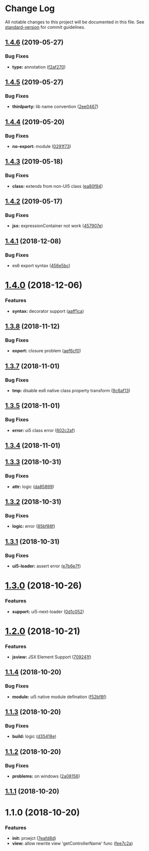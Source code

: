 # Change Log

All notable changes to this project will be documented in this file. See [standard-version](https://github.com/conventional-changelog/standard-version) for commit guidelines.

<a name="1.4.6"></a>
## [1.4.6](https://github.com/Soontao/babel-plugin-ui5-next/compare/v1.4.5...v1.4.6) (2019-05-27)


### Bug Fixes

* **type:** annotation ([f2af270](https://github.com/Soontao/babel-plugin-ui5-next/commit/f2af270))



<a name="1.4.5"></a>
## [1.4.5](https://github.com/Soontao/babel-plugin-ui5-next/compare/v1.4.4...v1.4.5) (2019-05-27)


### Bug Fixes

* **thirdparty:** lib name convention ([2ee0467](https://github.com/Soontao/babel-plugin-ui5-next/commit/2ee0467))



<a name="1.4.4"></a>
## [1.4.4](https://github.com/Soontao/babel-plugin-ui5-next/compare/v1.4.3...v1.4.4) (2019-05-20)


### Bug Fixes

* **no-export:** module ([0291f73](https://github.com/Soontao/babel-plugin-ui5-next/commit/0291f73))



<a name="1.4.3"></a>
## [1.4.3](https://github.com/Soontao/babel-plugin-ui5-next/compare/v1.4.2...v1.4.3) (2019-05-18)


### Bug Fixes

* **class:** extends from non-UI5 class ([ea80f84](https://github.com/Soontao/babel-plugin-ui5-next/commit/ea80f84))



<a name="1.4.2"></a>
## [1.4.2](https://github.com/Soontao/babel-plugin-ui5-next/compare/v1.4.1...v1.4.2) (2019-05-17)


### Bug Fixes

* **jsx:** expressionContainer not work ([457907e](https://github.com/Soontao/babel-plugin-ui5-next/commit/457907e))



<a name="1.4.1"></a>
## [1.4.1](https://github.com/Soontao/babel-plugin-ui5-next/compare/v1.4.0...v1.4.1) (2018-12-08)


### Bug Fixes

* es6 export syntax ([456e5bc](https://github.com/Soontao/babel-plugin-ui5-next/commit/456e5bc))



<a name="1.4.0"></a>
# [1.4.0](https://github.com/Soontao/babel-plugin-ui5-next/compare/v1.3.8...v1.4.0) (2018-12-06)


### Features

* **syntax:** decorator support ([aaff1ca](https://github.com/Soontao/babel-plugin-ui5-next/commit/aaff1ca))



<a name="1.3.8"></a>
## [1.3.8](https://github.com/Soontao/babel-plugin-ui5-next/compare/v1.3.7...v1.3.8) (2018-11-12)


### Bug Fixes

* **export:** closure problem ([aef6cf0](https://github.com/Soontao/babel-plugin-ui5-next/commit/aef6cf0))



<a name="1.3.7"></a>
## [1.3.7](https://github.com/Soontao/babel-plugin-ui5-next/compare/v1.3.5...v1.3.7) (2018-11-01)


### Bug Fixes

* **tmp:** disable es6 native class property transform ([9c6af13](https://github.com/Soontao/babel-plugin-ui5-next/commit/9c6af13))



<a name="1.3.5"></a>
## [1.3.5](https://github.com/Soontao/babel-plugin-ui5-next/compare/v1.3.4...v1.3.5) (2018-11-01)


### Bug Fixes

* **error:** ui5 class error ([602c2af](https://github.com/Soontao/babel-plugin-ui5-next/commit/602c2af))



<a name="1.3.4"></a>
## [1.3.4](https://github.com/Soontao/babel-plugin-ui5-next/compare/v1.3.3...v1.3.4) (2018-11-01)



<a name="1.3.3"></a>
## [1.3.3](https://github.com/Soontao/babel-plugin-ui5-next/compare/v1.3.2...v1.3.3) (2018-10-31)


### Bug Fixes

* **attr:** logic ([da85899](https://github.com/Soontao/babel-plugin-ui5-next/commit/da85899))



<a name="1.3.2"></a>
## [1.3.2](https://github.com/Soontao/babel-plugin-ui5-next/compare/v1.3.1...v1.3.2) (2018-10-31)


### Bug Fixes

* **logic:** error ([85bf88f](https://github.com/Soontao/babel-plugin-ui5-next/commit/85bf88f))



<a name="1.3.1"></a>
## [1.3.1](https://github.com/Soontao/babel-plugin-ui5-next/compare/v1.3.0...v1.3.1) (2018-10-31)


### Bug Fixes

* **ui5-loader:** assert error ([e7b6e7f](https://github.com/Soontao/babel-plugin-ui5-next/commit/e7b6e7f))



<a name="1.3.0"></a>
# [1.3.0](https://github.com/Soontao/babel-plugin-ui5-next/compare/v1.2.0...v1.3.0) (2018-10-26)


### Features

* **support:** ui5-next-loader ([0d1c052](https://github.com/Soontao/babel-plugin-ui5-next/commit/0d1c052))



<a name="1.2.0"></a>
# [1.2.0](https://github.com/Soontao/babel-plugin-ui5-next/compare/v1.1.4...v1.2.0) (2018-10-21)


### Features

* **jsview:** JSX Element Support ([709241f](https://github.com/Soontao/babel-plugin-ui5-next/commit/709241f))



<a name="1.1.4"></a>
## [1.1.4](https://github.com/Soontao/babel-plugin-ui5-next/compare/v1.1.3...v1.1.4) (2018-10-20)


### Bug Fixes

* **module:** ui5 native module defination ([f52bf8f](https://github.com/Soontao/babel-plugin-ui5-next/commit/f52bf8f))



<a name="1.1.3"></a>
## [1.1.3](https://github.com/Soontao/babel-plugin-ui5-next/compare/v1.1.2...v1.1.3) (2018-10-20)


### Bug Fixes

* **build:** logic ([d35418e](https://github.com/Soontao/babel-plugin-ui5-next/commit/d35418e))



<a name="1.1.2"></a>
## [1.1.2](https://github.com/Soontao/babel-plugin-ui5-next/compare/v1.1.1...v1.1.2) (2018-10-20)


### Bug Fixes

* **problems:** on windows ([2a08156](https://github.com/Soontao/babel-plugin-ui5-next/commit/2a08156))



<a name="1.1.1"></a>
## [1.1.1](https://github.com/Soontao/babel-plugin-ui5-next/compare/v1.1.0...v1.1.1) (2018-10-20)



<a name="1.1.0"></a>
# 1.1.0 (2018-10-20)


### Features

* **init:** proejct ([7eafd8d](https://github.com/Soontao/babel-plugin-ui5-next/commit/7eafd8d))
* **view:** allow rewrite view 'getControllerName' func ([fee7c2a](https://github.com/Soontao/babel-plugin-ui5-next/commit/fee7c2a))
